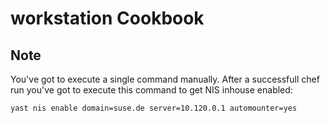workstation Cookbook
====================

Note
----

You've got to execute a single command manually. After a successfull 
chef run you've got to execute this command to get NIS inhouse enabled:

    yast nis enable domain=suse.de server=10.120.0.1 automounter=yes
